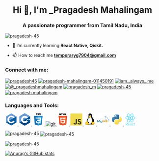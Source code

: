 <h1 align="center">Hi 👋, I'm _Pragadesh Mahalingam</h1>
<h3 align="center">A passionate programmer from Tamil Nadu, India</h3>

<p align="left"> <a href="https://github.com/ryo-ma/github-profile-trophy"><img src="https://github-profile-trophy.vercel.app/?username=pragadesh-45" alt="pragadesh-45" /></a> </p>

- 🌱 I’m currently learning **React Native, Qiskit.**

- 📫 How to reach me **temporaryg7904@gmail.com**

<h3 align="left">Connect with me:</h3>
<p align="left">
<a href="https://dev.to/pragadesh45" target="blank"><img align="center" src="https://raw.githubusercontent.com/rahuldkjain/github-profile-readme-generator/master/src/images/icons/Social/devto.svg" alt="pragadesh45" height="30" width="40" /></a>
<a href="https://linkedin.com/in/pragadesh-mahalingam-011450191" target="blank"><img align="center" src="https://raw.githubusercontent.com/rahuldkjain/github-profile-readme-generator/master/src/images/icons/Social/linked-in-alt.svg" alt="pragadesh-mahalingam-011450191" height="30" width="40" /></a>
<a href="https://instagram.com/iam._always_.me" target="blank"><img align="center" src="https://raw.githubusercontent.com/rahuldkjain/github-profile-readme-generator/master/src/images/icons/Social/instagram.svg" alt="iam._always_.me" height="30" width="40" /></a>
<a href="https://medium.com/@_pragadeshmahalingam" target="blank"><img align="center" src="https://raw.githubusercontent.com/rahuldkjain/github-profile-readme-generator/master/src/images/icons/Social/medium.svg" alt="@_pragadeshmahalingam" height="30" width="40" /></a>
<a href="https://www.hackerrank.com/pragadesh_m" target="blank"><img align="center" src="https://raw.githubusercontent.com/rahuldkjain/github-profile-readme-generator/master/src/images/icons/Social/hackerrank.svg" alt="pragadesh_m" height="30" width="40" /></a>
<a href="https://www.leetcode.com/pragadesh-45" target="blank"><img align="center" src="https://raw.githubusercontent.com/rahuldkjain/github-profile-readme-generator/master/src/images/icons/Social/leet-code.svg" alt="pragadesh-45" height="30" width="40" /></a>
<a href="https://www.hackerearth.com/pragadesh.mahalingam" target="blank"><img align="center" src="https://raw.githubusercontent.com/rahuldkjain/github-profile-readme-generator/master/src/images/icons/Social/hackerearth.svg" alt="pragadesh.mahalingam" height="30" width="40" /></a>
</p>

<h3 align="left">Languages and Tools:</h3>
<p align="left"> <a href="https://www.cprogramming.com/" target="_blank" rel="noreferrer"> <img src="https://raw.githubusercontent.com/devicons/devicon/master/icons/c/c-original.svg" alt="c" width="40" height="40"/> </a> <a href="https://www.w3schools.com/cpp/" target="_blank" rel="noreferrer"> <img src="https://raw.githubusercontent.com/devicons/devicon/master/icons/cplusplus/cplusplus-original.svg" alt="cplusplus" width="40" height="40"/> </a> <a href="https://www.w3schools.com/css/" target="_blank" rel="noreferrer"> <img src="https://raw.githubusercontent.com/devicons/devicon/master/icons/css3/css3-original-wordmark.svg" alt="css3" width="40" height="40"/> </a> <a href="https://git-scm.com/" target="_blank" rel="noreferrer"> <img src="https://www.vectorlogo.zone/logos/git-scm/git-scm-icon.svg" alt="git" width="40" height="40"/> </a> <a href="https://www.w3.org/html/" target="_blank" rel="noreferrer"> <img src="https://raw.githubusercontent.com/devicons/devicon/master/icons/html5/html5-original-wordmark.svg" alt="html5" width="40" height="40"/> </a> <a href="https://developer.mozilla.org/en-US/docs/Web/JavaScript" target="_blank" rel="noreferrer"> <img src="https://raw.githubusercontent.com/devicons/devicon/master/icons/javascript/javascript-original.svg" alt="javascript" width="40" height="40"/> </a> <a href="https://www.linux.org/" target="_blank" rel="noreferrer"> <img src="https://raw.githubusercontent.com/devicons/devicon/master/icons/linux/linux-original.svg" alt="linux" width="40" height="40"/> </a> <a href="https://www.mysql.com/" target="_blank" rel="noreferrer"> <img src="https://raw.githubusercontent.com/devicons/devicon/master/icons/mysql/mysql-original-wordmark.svg" alt="mysql" width="40" height="40"/> </a> <a href="https://www.python.org" target="_blank" rel="noreferrer"> <img src="https://raw.githubusercontent.com/devicons/devicon/master/icons/python/python-original.svg" alt="python" width="40" height="40"/> </a> <a href="https://reactjs.org/" target="_blank" rel="noreferrer"> <img src="https://raw.githubusercontent.com/devicons/devicon/master/icons/react/react-original-wordmark.svg" alt="react" width="40" height="40"/> </a> </p>

<p><img align="left" src="https://github-readme-stats.vercel.app/api/top-langs?username=pragadesh-45&show_icons=true&locale=en&layout=compact" alt="pragadesh-45" /></p>

<p>&nbsp;<img align="center" src="https://github-readme-stats.vercel.app/api?username=pragadesh-45&show_icons=true&locale=en" alt="pragadesh-45" /></p>

<p><img align="center" src="https://github-readme-streak-stats.herokuapp.com/?user=pragadesh-45&" alt="pragadesh-45" /></p>


[![Anurag's GitHub stats](https://github-readme-stats.vercel.app/api?username=Pragadesh45)](https://github.com/anuraghazra/github-readme-stats)

